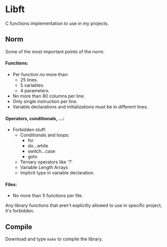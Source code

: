 # Libft

C functions implementation to use in my projects.

## Norm

Some of the most important points of the norm.

#### Functions:
- Per function no more than:
  - 25 lines.
  - 5 variables.
  - 4 parameters.
- No more than 80 columns per line.
- Only single instruction per line.
- Variable declarations and initializations must be in different lines.

#### Operators, conditionals, ...:
- Forbidden stuff:
  - Conditionals and loops:
    - for
    - do...while
    - switch...case
    - goto
  - Ternary operators like '?'
  - Variable Length Arrays
  - Implicit type in variable declaration.
  
#### Files:
- No more than 5 functions per file.

Any library functions that aren't explicitly allowed to use in specific project, it's forbidden.

## Compile

Download and type `make` to compile the library.
